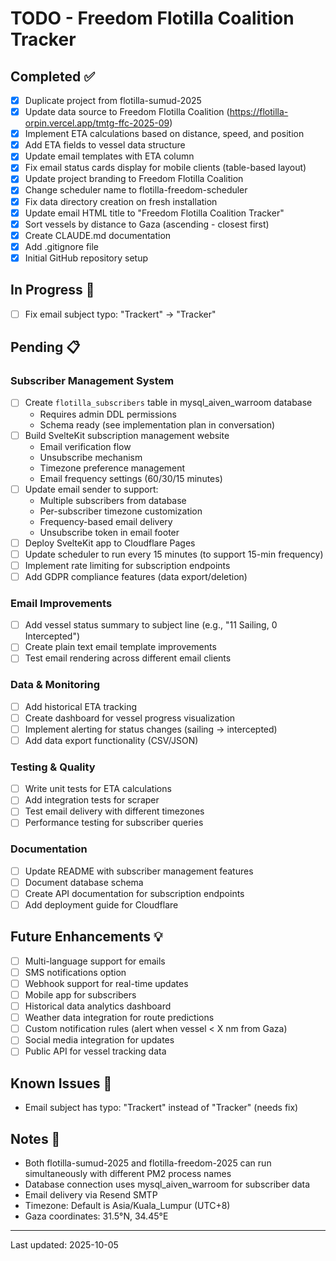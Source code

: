 # TODO - Freedom Flotilla Coalition Tracker

## Completed ✅

- [x] Duplicate project from flotilla-sumud-2025
- [x] Update data source to Freedom Flotilla Coalition (https://flotilla-orpin.vercel.app/tmtg-ffc-2025-09)
- [x] Implement ETA calculations based on distance, speed, and position
- [x] Add ETA fields to vessel data structure
- [x] Update email templates with ETA column
- [x] Fix email status cards display for mobile clients (table-based layout)
- [x] Update project branding to Freedom Flotilla Coalition
- [x] Change scheduler name to flotilla-freedom-scheduler
- [x] Fix data directory creation on fresh installation
- [x] Update email HTML title to "Freedom Flotilla Coalition Tracker"
- [x] Sort vessels by distance to Gaza (ascending - closest first)
- [x] Create CLAUDE.md documentation
- [x] Add .gitignore file
- [x] Initial GitHub repository setup

## In Progress 🚧

- [ ] Fix email subject typo: "Trackert" → "Tracker"

## Pending 📋

### Subscriber Management System
- [ ] Create `flotilla_subscribers` table in mysql_aiven_warroom database
  - Requires admin DDL permissions
  - Schema ready (see implementation plan in conversation)
- [ ] Build SvelteKit subscription management website
  - Email verification flow
  - Unsubscribe mechanism
  - Timezone preference management
  - Email frequency settings (60/30/15 minutes)
- [ ] Update email sender to support:
  - Multiple subscribers from database
  - Per-subscriber timezone customization
  - Frequency-based email delivery
  - Unsubscribe token in email footer
- [ ] Deploy SvelteKit app to Cloudflare Pages
- [ ] Update scheduler to run every 15 minutes (to support 15-min frequency)
- [ ] Implement rate limiting for subscription endpoints
- [ ] Add GDPR compliance features (data export/deletion)

### Email Improvements
- [ ] Add vessel status summary to subject line (e.g., "11 Sailing, 0 Intercepted")
- [ ] Create plain text email template improvements
- [ ] Test email rendering across different email clients

### Data & Monitoring
- [ ] Add historical ETA tracking
- [ ] Create dashboard for vessel progress visualization
- [ ] Implement alerting for status changes (sailing → intercepted)
- [ ] Add data export functionality (CSV/JSON)

### Testing & Quality
- [ ] Write unit tests for ETA calculations
- [ ] Add integration tests for scraper
- [ ] Test email delivery with different timezones
- [ ] Performance testing for subscriber queries

### Documentation
- [ ] Update README with subscriber management features
- [ ] Document database schema
- [ ] Create API documentation for subscription endpoints
- [ ] Add deployment guide for Cloudflare

## Future Enhancements 💡

- [ ] Multi-language support for emails
- [ ] SMS notifications option
- [ ] Webhook support for real-time updates
- [ ] Mobile app for subscribers
- [ ] Historical data analytics dashboard
- [ ] Weather data integration for route predictions
- [ ] Custom notification rules (alert when vessel < X nm from Gaza)
- [ ] Social media integration for updates
- [ ] Public API for vessel tracking data

## Known Issues 🐛

- Email subject has typo: "Trackert" instead of "Tracker" (needs fix)

## Notes 📝

- Both flotilla-sumud-2025 and flotilla-freedom-2025 can run simultaneously with different PM2 process names
- Database connection uses mysql_aiven_warroom for subscriber data
- Email delivery via Resend SMTP
- Timezone: Default is Asia/Kuala_Lumpur (UTC+8)
- Gaza coordinates: 31.5°N, 34.45°E

---

Last updated: 2025-10-05

